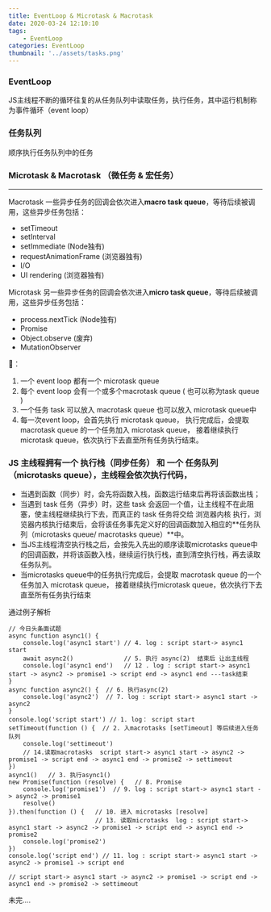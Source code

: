 ```yaml
---
title: EventLoop & Microtask & Macrotask
date: 2020-03-24 12:10:10
tags:
    - EventLoop
categories: EventLoop
thumbnail: '../assets/tasks.png'
---
```

### EventLoop
JS主线程不断的循环往复的从任务队列中读取任务，执行任务，其中运行机制称为事件循环（event loop）

### 任务队列
顺序执行任务队列中的任务
<!-- more -->

### Microtask & Macrotask （微任务 & 宏任务）
------
Macrotask
一些异步任务的回调会依次进入<b>macro task queue</b>，等待后续被调用，这些异步任务包括：
- setTimeout
- setInterval
- setImmediate (Node独有)
- requestAnimationFrame (浏览器独有)
- I/O
- UI rendering (浏览器独有)

Microtask
另一些异步任务的回调会依次进入<b>micro task queue</b>，等待后续被调用，这些异步任务包括：
- process.nextTick (Node独有)
- Promise
- Object.observe  (废弃)
- MutationObserver

🐖：
1. 一个 event loop 都有一个 microtask queue
2. 每个 event loop 会有一个或多个macrotask queue ( 也可以称为task queue )
3. 一个任务 task 可以放入 macrotask queue 也可以放入 microtask queue中
4. 每一次event loop，会首先执行 microtask queue， 执行完成后，会提取 macrotask queue 的一个任务加入 microtask queue， 接着继续执行microtask queue，依次执行下去直至所有任务执行结束。

### JS 主线程拥有一个 执行栈（同步任务） 和 一个 任务队列（microtasks queue），主线程会依次执行代码，

- 当遇到函数（同步）时，会先将函数入栈，函数运行结束后再将该函数出栈；
- 当遇到 task 任务（异步）时，这些 task 会返回一个值，让主线程不在此阻塞，使主线程继续执行下去，而真正的 task 任务将交给 浏览器内核 执行，浏览器内核执行结束后，会将该任务事先定义好的回调函数加入相应的**任务队列（microtasks queue/ macrotasks queue）**中。
- 当JS主线程清空执行栈之后，会按先入先出的顺序读取microtasks queue中的回调函数，并将该函数入栈，继续运行执行栈，直到清空执行栈，再去读取任务队列。
- 当microtasks queue中的任务执行完成后，会提取 macrotask queue 的一个任务加入 microtask queue， 接着继续执行microtask queue，依次执行下去直至所有任务执行结束

通过例子解析
```
// 今日头条面试题
async function async1() {
    console.log('async1 start') // 4. log : script start-> async1 start
    await async2()              // 5. 执行 async(2)  结束后 让出主线程
    console.log('async1 end')   // 12 . log : script start-> async1 start -> async2 -> promise1 -> script end -> async1 end ---task结束
}
async function async2() {  // 6. 执行async(2) 
    console.log('async2')  // 7. log : script start-> async1 start -> async2
}
console.log('script start') // 1. log： script start
setTimeout(function () {  // 2. 入macrotasks [setTimeout] 等后续进入任务队列
    console.log('settimeout')
    // 14.读取macrotasks  script start-> async1 start -> async2 -> promise1 -> script end -> async1 end -> promise2 -> settimeout
})
async1()   // 3. 执行async1()
new Promise(function (resolve) {   // 8. Promise 
    console.log('promise1')  // 9. log : script start-> async1 start -> async2 -> promise1
    resolve()
}).then(function () {   // 10. 进入 microtasks [resolve]  
                        // 13. 读取microtasks  log : script start-> async1 start -> async2 -> promise1 -> script end -> async1 end -> promise2
    console.log('promise2')
})
console.log('script end') // 11. log : script start-> async1 start -> async2 -> promise1 -> script end

// script start-> async1 start -> async2 -> promise1 -> script end -> async1 end -> promise2 -> settimeout
```

未完....